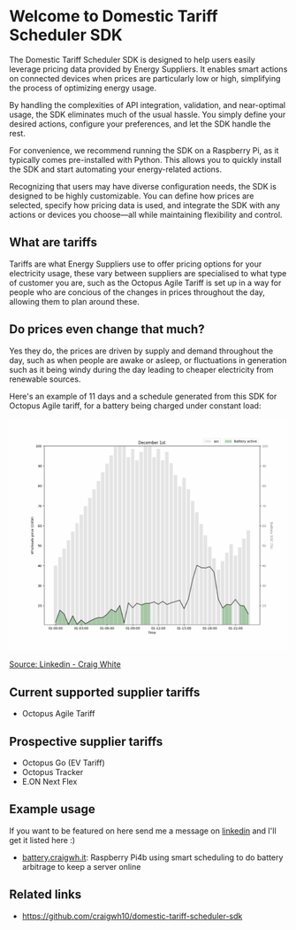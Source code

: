 # Welcome to Domestic Tariff Scheduler SDK

The Domestic Tariff Scheduler SDK is designed to help users easily leverage pricing data provided by Energy Suppliers. It enables smart actions on connected devices when prices are particularly low or high, simplifying the process of optimizing energy usage.

By handling the complexities of API integration, validation, and near-optimal usage, the SDK eliminates much of the usual hassle. You simply define your desired actions, configure your preferences, and let the SDK handle the rest.

For convenience, we recommend running the SDK on a Raspberry Pi, as it typically comes pre-installed with Python. This allows you to quickly install the SDK and start automating your energy-related actions.

Recognizing that users may have diverse configuration needs, the SDK is designed to be highly customizable. You can define how prices are selected, specify how pricing data is used, and integrate the SDK with any actions or devices you choose—all while maintaining flexibility and control.

## What are tariffs

Tariffs are what Energy Suppliers use to offer pricing options for your electricity usage, these vary between suppliers are specialised to what type of customer you are, such as the Octopus Agile Tariff is set up in a way for people who are concious of the changes in prices throughout the day, allowing them to plan around these.

## Do prices even change that much?

Yes they do, the prices are driven by supply and demand throughout the day, such as when people are awake or asleep, or fluctuations in generation such as it being windy during the day leading to cheaper electricity from renewable sources.

Here's an example of 11 days and a schedule generated from this SDK for Octopus Agile tariff, for a battery being charged under constant load:

<img src="schedule.gif" alt="11 days of battery being charged over constant load" />

<a href="https://www.linkedin.com/pulse/improving-my-portable-battery-charging-strategy-day-ahead-craig-white-7h8ce" target="_blank">Source: Linkedin - Craig White</a>

## Current supported supplier tariffs

- Octopus Agile Tariff

## Prospective supplier tariffs

- Octopus Go (EV Tariff)
- Octopus Tracker
- E.ON Next Flex

## Example usage

If you want to be featured on here send me a message on [linkedin](https://www.linkedin.com/in/craig-white98/) and I'll get it listed here :)

- [battery.craigwh.it](https://battery.craigwh.it): Raspberry Pi4b using smart scheduling to do battery arbitrage to keep a server online

## Related links

- <a href="https://github.com/craigwh10/domestic-tariff-scheduler-sdk" target="_blank">https://github.com/craigwh10/domestic-tariff-scheduler-sdk</a>
